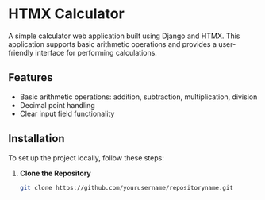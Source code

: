 # HTMX Calculator

A simple calculator web application built using Django and HTMX. This application supports basic arithmetic operations and provides a user-friendly interface for performing calculations.

## Features

- Basic arithmetic operations: addition, subtraction, multiplication, division
- Decimal point handling
- Clear input field functionality

## Installation

To set up the project locally, follow these steps:

1. **Clone the Repository**

   ```bash
   git clone https://github.com/yourusername/repositoryname.git
